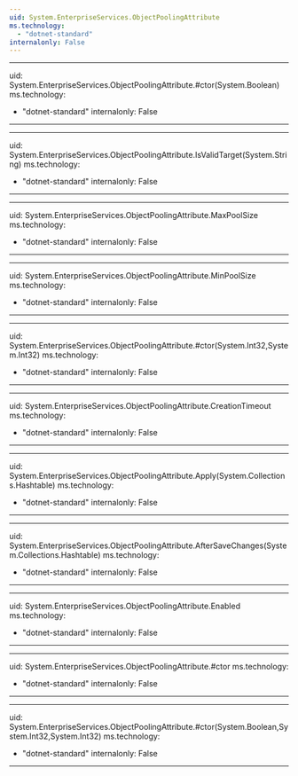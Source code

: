```yaml
---
uid: System.EnterpriseServices.ObjectPoolingAttribute
ms.technology: 
  - "dotnet-standard"
internalonly: False
---
```


---
uid: System.EnterpriseServices.ObjectPoolingAttribute.#ctor(System.Boolean)
ms.technology: 
  - "dotnet-standard"
internalonly: False
---

---
uid: System.EnterpriseServices.ObjectPoolingAttribute.IsValidTarget(System.String)
ms.technology: 
  - "dotnet-standard"
internalonly: False
---

---
uid: System.EnterpriseServices.ObjectPoolingAttribute.MaxPoolSize
ms.technology: 
  - "dotnet-standard"
internalonly: False
---

---
uid: System.EnterpriseServices.ObjectPoolingAttribute.MinPoolSize
ms.technology: 
  - "dotnet-standard"
internalonly: False
---

---
uid: System.EnterpriseServices.ObjectPoolingAttribute.#ctor(System.Int32,System.Int32)
ms.technology: 
  - "dotnet-standard"
internalonly: False
---

---
uid: System.EnterpriseServices.ObjectPoolingAttribute.CreationTimeout
ms.technology: 
  - "dotnet-standard"
internalonly: False
---

---
uid: System.EnterpriseServices.ObjectPoolingAttribute.Apply(System.Collections.Hashtable)
ms.technology: 
  - "dotnet-standard"
internalonly: False
---

---
uid: System.EnterpriseServices.ObjectPoolingAttribute.AfterSaveChanges(System.Collections.Hashtable)
ms.technology: 
  - "dotnet-standard"
internalonly: False
---

---
uid: System.EnterpriseServices.ObjectPoolingAttribute.Enabled
ms.technology: 
  - "dotnet-standard"
internalonly: False
---

---
uid: System.EnterpriseServices.ObjectPoolingAttribute.#ctor
ms.technology: 
  - "dotnet-standard"
internalonly: False
---

---
uid: System.EnterpriseServices.ObjectPoolingAttribute.#ctor(System.Boolean,System.Int32,System.Int32)
ms.technology: 
  - "dotnet-standard"
internalonly: False
---
